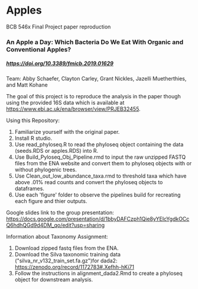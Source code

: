 # Apples

BCB 546x Final Project paper reproduction 
### An Apple a Day: Which Bacteria Do We Eat With Organic and Conventional Apples?
##### https://doi.org/10.3389/fmicb.2019.01629

Team: Abby Schaefer, Clayton Carley, Grant Nickles, Jazelli Muetherthies, and Matt Kohane 

The goal of this project is to reproduce the analysis in the paper though using the provided 16S data which is available at https://www.ebi.ac.uk/ena/browser/view/PRJEB32455. 

Using this Repository:

1. Familiarize yourself with the original paper.
2. Install R studio.
3. Use read_phyloseq.R to read the phyloseq object containing the data (seeds.RDS or apples.RDS) into R.
4. Use Build_Pyloseq_Obj_Pipeline.rmd to input the raw unzipped FASTQ files from the ENA website and convert them to phyloseq objects with or without phylogenic trees. 
5. Use Clean_out_low_abundance_taxa.rmd to threshold taxa which have above .01% read counts and convert the phyloseq objects to dataframes.
6. Use each 'figure' folder to observe the pipelines build for recreating each figure and thier outputs. 

Google slides link to the group presentation: 
https://docs.google.com/presentation/d/1bbyDAFCzph1Qie8yYEIcYgdkOCcQ6hdhQGd9d4DM_qo/edit?usp=sharing

Information about Taxonomy Assignment:

1. Download zipped fastq files from the ENA.
2. Download the Silva taxonomic training data ("silva_nr_v132_train_set.fa.gz")for dada2: https://zenodo.org/record/1172783#.Xefhh-hKi71
3. Follow the instructions in alignment_dada2.Rmd to create a phyloseq object for downstream analysis.
